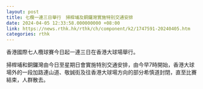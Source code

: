 ```yaml
---
layout: post
title: 七欖一連三日舉行　掃桿埔及銅鑼灣實施特別交通安排
date: 2024-04-05 12:33:58.000000000 +08:00
link: https://news.rthk.hk/rthk/ch/component/k2/1747591-20240405.htm
categories: rthk
---
```


香港國際七人欖球賽今日起一連三日在香港大球場舉行。

掃桿埔和銅鑼灣由今日至星期日會實施特別交通安排，由今早7時開始，香港大球場外的一段加路連山道、敬誠街及往香港大球場方向的部分希慎道封閉，直至比賽結束，人群散去。
